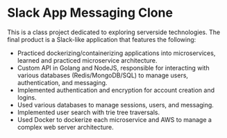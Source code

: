 # Slack App Messaging Clone
This is a class project dedicated to exploring serverside technologies. The final product is a Slack-like application that features the following:
- Practiced dockerizing/containerizing applications into microservices, learned and practiced microservice architecture.
- Custom API in Golang and NodeJS, responsible for interacting with various databases (Redis/MongoDB/SQL) to manage users, authentication, and messaging.
- Implemented authentication and encryption for account creation and logins.
- Used various databases to manage sessions, users, and messaging.
- Implemented user search with trie tree traversals.
- Used Docker to dockerize each microservice and AWS to manage a complex web server architecture.
